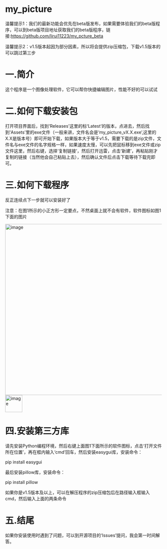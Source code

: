 # my_picture

温馨提示1：我们的最新功能会优先在beta版发布，如果需要体验我们的beta版程序，可以到beta版项目地址获取我们的beta版程序，链接:https://github.com/lirui11223/my_pcture_beta

温馨提示2：v1.5版本起因为部分因素，所以将会提供zip压缩包，下载v1.5版本的可以跳过第三步

# 一.简介

这个程序是一个图像处理软件，它可以帮你快捷编辑图片，性能不好的可以试试

# 二.如何下载安装包

打开项目界面后，找到‘Releases’这里的标‘Latest’的版本，点进去，然后找到‘Assets’里的exe文件（一般来讲，文件名会是‘my_picture_vX.X.exe’,这里的X.X是版本号）即可开始下载，如果版本大于等于v1.5，需要下载的是zip文件，文件名与exe文件的名字规格一样，如果速度太慢，可以先把鼠标移到exe文件或zip文件这里，然后右键，选择‘复制链接’，然后打开迅雷，点击‘新建’，再粘贴刚才复制的链接（当然他会自己粘贴上去），然后确认文件后点击下载等待下载完即可。

# 三.如何下载程序

反正连续点下一步就可以安装好了

注意：在图1所示的小正方形一定要点，不然桌面上就不会有软件，软件图标如图1下面的图片

<img width="551" alt="image" src="https://github.com/user-attachments/assets/929fbfcf-948c-47e4-abe0-d0f5f8f0d168">

<img width="55" alt="image" src="https://github.com/user-attachments/assets/ed612442-4690-4111-a89c-d75661c45044">

# 四.安装第三方库

请先安装Python编程环境，然后右键上面图1下面所示的软件图标，点击‘打开文件所在位置’，再在框内输入‘cmd’回车，然后安装easygui库，安装命令：

pip install easygui

最后安装pillow库，安装命令：

pip install pillow

如果你是v1.5版本及以上，可以在解压程序的zip压缩包后在路径输入框输入cmd，然后输入上面的两条命令


# 五.结尾

如果你安装使用时遇到了问题，可以到开源项目的‘Issues’提问，我会第一时间解答。
